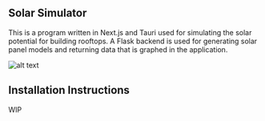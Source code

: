 ## Solar Simulator

This is a program written in Next.js and Tauri used for simulating the solar potential for building rooftops. A Flask backend is used for generating solar panel models and returning data that is graphed in the application.

![alt text](/frontend/public/dashboard.png)

## Installation Instructions

WIP
